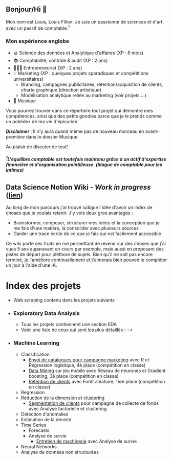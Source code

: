 ## Bonjour/Hi 👋

Mon nom est Louis, Louis Fillon. Je suis un passionné de sciences et d'art, avec un passif de comptable.<sup>1</sup>

### Mon expérience englobe
- 📊 Science des données et Analytique d'affaires (XP : 6 mois)
- 📚 Comptabilité, contrôle & audit (XP : 2 ans)
- 👷🏻‍♂️ Entrepreneuriat (XP : 2 ans)
- 💡 Marketing (XP : quelques projets sporadiques et compétitions universitaires)
   - Branding, campagnes publicitaires, rétention/acquisition de clients, charte graphique (direction artistique)
   - Modélisation analytique reliée au marketing (voir projets ...)
- 🎸 Musique

Vous pourrez trouver dans ce répertoire tout projet qui démontre mes compétences, ainsi que des petits goodies parce que je le prends comme un pokédex de ma vie d'épicurien.

***Disclaimer*** : Il n'y aura quand même pas de nouveau morceau en avant-première dans le dossier Musique.
<!--(mettre des extraits de morceaux avec titre "morceau en avant-première.wav" et maquette de la pochette/calligramme)-->


Au plaisir de discuter de tout!


***<h6><sup>1</sup>L'équilibre comptable est toutefois maintenu grâce à un actif d'expertise financière et d'organisation pointilleuse. (blague de comptable pour les intimes) </h6>***



## Data Science Notion Wiki - *****Work in progress***** ([lien](https://indecisive-perch-4dc.notion.site/14ce95ec0bf54ffd9b9d5a0cadbfd36f?v=1a39d338e4da80039c8a000cda16733d))
Au long de mon parcours j'ai trouvé ludique l'idée d'avoir un index de choses que je voulais retenir. J'y vois deux gros avantages :
- Brainstormer, composer, structurer mes idées et la conception que je me fais d'une matière, la consolider avec plusieurs sources
- Garder une trace écrite de ce que je fais qui est facilement accessible

Ce wiki porte ses fruits en me permettant de revenir sur des choses que j'ai vues 5 ans auparavant en cours par exemple, mais aussi en proposant des pistes de départ pour pléthore de sujets. Bien qu'il ne soit pas encore terminé, je l'améliore continuellement et j'aimerais bien pouvoir le compléter un jour à l'aide d'une IA.



# Index des projets
<!--
- ### Data Engineering

- ### Data Collection
   - API calls contenus dans les projets suivants
      <!-- Book recommendation system using Wikipedia referenced books (collect the wikipedia articles) -->
   - Web scraping contenu dans les projets suivants

- ### Exploratory Data Analysis
   - Tous les projets contiennent une section EDA
   - Voici une liste de ceux qui sont les plus détaillés :
-->
 
- ### Machine Learning
   - Classification
      - [Envoi de catalogues pour campagne marketing](https://github.com/lofillon/lofillon/tree/main/Classification/EnvoiCatalogue_optimisation) avec R et Régression logistique, 4è place (compétition en classe) 
      - [Data Mining](https://github.com/lofillon/lofillon/tree/main/Classification/DataMining_NeuralNetwork) sur jeu mobile avec Réseau de neurones et Gradient boosting, 3è place (compétition en classe)
      - [Rétention de clients](https://github.com/lofillon/lofillon/tree/main/Classification/Churn_RandomForest) avec Forêt aléatoire, 1ère place (compétition en classe)
   - Regression
   - Réduction de la dimension et clustering
      - [Segmentation de clients](https://github.com/lofillon/lofillon/tree/main/Clustering/Segmentation_Clustering_Marketing) pour campagne de collecte de fonds avec Analyse factorielle et clustering
   - Détection d'anomalies
   - Estimation de la densité
   - Time Series
      - Forecasts
      - Analyse de survie
         - [Entretien de machinerie](https://github.com/lofillon/lofillon/tree/main/TimeSeries/SurvivalAnalysis_Machinerie) avec Analyse de survie
   - Neural Networks
   - Analyse de données non structurées
    
